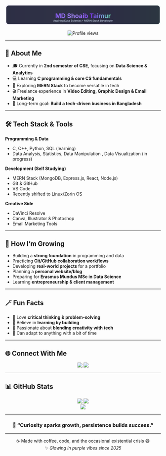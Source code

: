 <div align="center">

![MD Shoaib Taimur](assets/name-badge.svg)




<img src="https://komarev.com/ghpvc/?username=ShoaibTaimur&label=Profile%20views&color=8b5cf6&style=flat-square" alt="Profile views" />

</div>

---

## 🌠 About Me  
- 🎓 Currently in **2nd semester of CSE**, focusing on **Data Science & Analytics**  
- 💻 Learning **C programming & core CS fundamentals**  
- 🧠 Exploring **MERN Stack** to become versatile in tech  
- 🎬 Freelance experience in **Video Editing, Graphic Design & Email Marketing**  
- 🚀 Long-term goal: **Build a tech-driven business in Bangladesh**  

---

## 🛠️ Tech Stack & Tools 
**Programming & Data** 
- C, C++, Python, SQL (learning)
-  Data Analysis, Statistics, Data Manipulation , Data Visualization (in progress)

**Development (Self Studying)** 
- MERN Stack (MongoDB, Express.js, React, Node.js)
- Git & GitHub
- VS Code
- Recently shifted to Linux/Zorin OS

**Creative Side** 
- DaVinci Resolve
- Canva, Illustrator & Photoshop
- Email Marketing Tools

---

## 🌱 How I’m Growing  
- Building a **strong foundation** in programming and data  
- Practicing **Git/GitHub collaboration workflows**  
- Developing **real-world projects** for a portfolio  
- Planning a **personal website/blog**  
- Preparing for **Erasmus Mundus MSc in Data Science**  
- Learning **entrepreneurship & client management**  

---

## 🪄 Fun Facts  
- 🧩 Love **critical thinking & problem-solving**  
- 🧠 Believe in **learning by building**  
- 🎨 Passionate about **blending creativity with tech**  
- 🔄 Can adapt to anything with a bit of time  

---

## 🌐 Connect With Me  
<div align="center">

<a href="https://www.linkedin.com/in/shoaaib-taimur" target="_blank">
  <img src="https://img.shields.io/badge/LinkedIn-%230A66C2.svg?&style=for-the-badge&logo=linkedin&logoColor=white"/>
</a>
<a href="https://www.facebook.com/share/16gMMQzpVh/" target="_blank">
  <img src="https://img.shields.io/badge/Facebook-%231877F2.svg?&style=for-the-badge&logo=facebook&logoColor=white"/>
</a>

</div>

---

## 📊 GitHub Stats  
<div align="center">

<img src="https://github-readme-stats.vercel.app/api?username=ShoaibTaimur&show_icons=true&theme=tokyonight&hide_border=true&border_radius=12" height="160" />
<img src="https://github-readme-streak-stats.herokuapp.com/?user=ShoaibTaimur&theme=tokyonight&hide_border=true&border_radius=12" height="160" />

<br/>

<img src="https://github-readme-stats.vercel.app/api/top-langs/?username=ShoaibTaimur&layout=compact&theme=tokyonight&hide_border=true&border_radius=12" height="160" />

</div>

---

<div align="center">

### 💫 “Curiosity sparks growth, persistence builds success.”  

---

☕ Made with coffee, code, and the occasional existential crisis 😅  
✨ *Glowing in purple vibes since 2025*  

</div>


